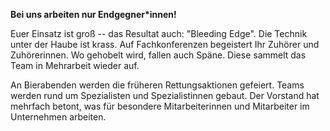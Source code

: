 **Bei uns arbeiten nur Endgegner\*innen!**

Euer Einsatz ist groß -- das Resultat auch: &quot;Bleeding Edge&quot;. Die Technik unter der Haube ist krass. Auf Fachkonferenzen begeistert Ihr Zuhörer und Zuhörerinnen. Wo gehobelt wird, fallen auch Späne. Diese sammelt das Team in Mehrarbeit wieder auf.

An Bierabenden werden die früheren Rettungsaktionen gefeiert. Teams werden rund um Spezialisten und Spezialistinnen gebaut.
Der Vorstand hat mehrfach betont, was für besondere Mitarbeiterinnen und Mitarbeiter im Unternehmen arbeiten.
